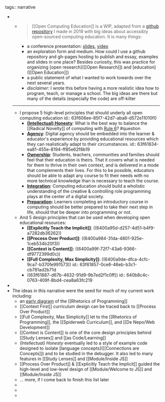 tags:: narrative

-
	- > [[Open Computing Education]] is a WIP, adapted from a [github repository](https://github.com/colevandersWands/fosdem-2019) I made in 2019 with big ideas about accessibly open-sourced computing education. It is many things:
		- a conference presentation: [slides](https://github.com/colevandersWands/fosdem-2019), [video](https://video.fosdem.org/2019/H.1308/js_teaching_tool.mp4)
		- an exploration form and medium. How could I use a github repository and gh-pages hosting to publish and essay, examples and slides in one place? Besides curiosity, this was practice for organizing [open research]([[Open Research]]) and [education]([[Open Education]])
		- a public statement of what I wanted to work towards over the next several years.
		- _disclaimer_: I wrote this before having a more realistic idea how to program, teach, or manage a school. The big ideas are there but many of the details (especially the code) are off-kilter
	- ---
	- I propose 5 high-level principles that should underly all open computing education
	  id:: 63f606ee-85f7-42d7-aba8-d572e11010f0
		- **[(Intellectual) Honesty](https://github.com/colevandersWands/fosdem-2019#honesty)**: What is the best way to balance the [[Radical Novelty]] of computing with [Rule 6](<((31d213a3-c0b5-42a0-8a14-4c7fee04a285))>)? #question
		- **[Agency](https://github.com/colevandersWands/fosdem-2019#honesty)**: Digital agency should be embedded into the learner & educator's experience by providing educational resources which they can realistically adapt to their circumstances.
		  id:: 63f61634-ea81-455e-8194-ff85e62f8b19
		- **[Ownership](https://github.com/colevandersWands/fosdem-2019#ownership)**: Students, teachers, communities and families should feel that their education is theirs. That it covers what is needed for them to thrive in their own context, and is delivered in a mode that complements their lives. For this to be possible, educators should be able to adapt any course to fit their needs with no more technical knowledge than is necessary to teach the course.
		- **[Integration](https://github.com/colevandersWands/fosdem-2019#integ-ration):** Computing education should build a wholistic understanding of the creative & controlling role programming plays at the center of a digital society.
		- **[Preparation](https://github.com/colevandersWands/fosdem-2019#preparation):** Learners completing an introductory course in computing should be better prepared to take their next step in life, should that be deeper into programming or not.
	- And 5 design principles that can be used when developing open educational resources:
		- **[[Explicitly Teach the Implicit]]**: ((6400a95d-d257-4d51-b4f9-a7282db36262))
		- **[[Process Over Product]]**: ((6400a984-31da-4801-925e-1ceb534b20f3))
		- **[[Context is Content]]:** ((6400a99f-72f7-43a6-9366-df9772399d0c))
		- **[[Full Complexity, Max Simplicity]]:** ((6400a9de-dfca-4cfc-9ca7-b370fe991573))
		  id:: 63f61857-0ce6-46eb-b3c1-cb781ad2b71d
		- ((63f61887-d67b-4632-91d9-9b7ed2f1c0ff))
		  id:: 640b8c4c-0763-409f-8bd4-cea8a63fc219
-
- The ideas in this narrative were the seed for much of my current work including:
	- an [early diagram](https://github.com/colevandersWands/fosdem-2019/blob/master/rhetorical-situation.png) of the [[Rhetorics of Programming]]
	- [[Context First]] curriculum design can be traced back to [[Process Over Product]]
	- [[Full Complexity, Max Simplicity]] let to the [[Rhetorics of Programming]], the [[Spiderweb Curriculum]], and [[De Nepo/Web Development]]
	- [[Context is Content]] is one of the core design principles behind [[Study Lenses]] and [[as Code/Learning]]
	- _(Intellectual) Honesty_ eventually led to a style of example code designed to isolate [language concepts]([[Connections are Concepts]]) and to be studied in the debugger. It also led to many features in [[Study Lenses]] and [[Module/Inside JS]]
	- [[Process Over Product]] & [[Explicitly Teach the Implicit]] guided the high-level and low-level design of [[Module/Welcome to JS]] and [[Module/Inside JS]]
	- ... more, if I come back to finish this list later
	-
	-
	-